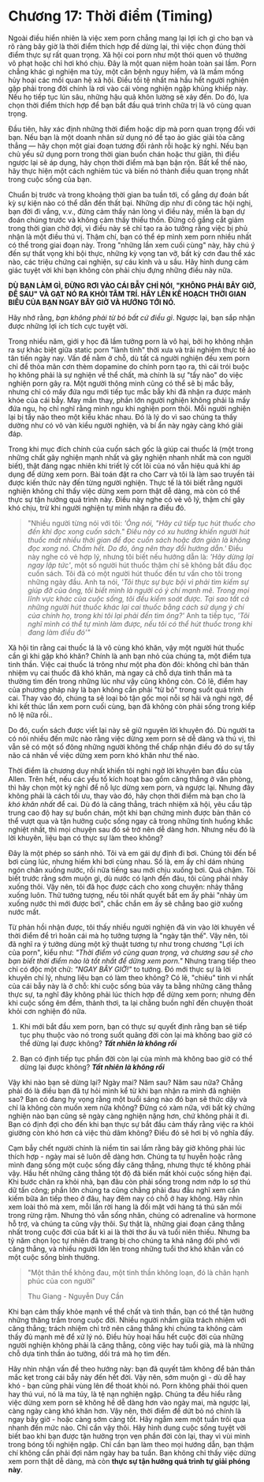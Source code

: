 # Chương 17: Thời điểm (Timing)

Ngoài điều hiển nhiên là việc xem porn chẳng mang lại lợi ích gì cho bạn và rõ ràng bây giờ là thời điểm thích hợp để dừng lại, thì việc chọn đúng thời điểm thực sự rất quan trọng. Xã hội coi porn như một thói quen vô thưởng vô phạt hoặc chỉ hơi khó chịu. Đây là một quan niệm hoàn toàn sai lầm. Porn chẳng khác gì nghiện ma túy, một căn bệnh nguy hiểm, và là mầm mống hủy hoại các mối quan hệ xã hội. Điều tồi tệ nhất mà hầu hết người nghiện gặp phải trong đời chính là rơi vào cái vòng nghiện ngập khủng khiếp này. Nếu họ tiếp tục lún sâu, những hậu quả khôn lường sẽ xảy đến. Do đó, lựa chọn thời điểm thích hợp để bạn bắt đầu quá trình chữa trị là vô cùng quan trọng.

Đầu tiên, hãy xác định những thời điểm hoặc dịp mà porn quan trọng đối với bạn. Nếu bạn là một doanh nhân sử dụng nó để tạo ảo giác giải tỏa căng thẳng — hãy chọn một giai đoạn tương đối rảnh rỗi hoặc kỳ nghỉ. Nếu bạn chủ yếu sử dụng porn trong thời gian buồn chán hoặc thư giãn, thì điều ngược lại sẽ áp dụng, hãy chọn thời điểm mà bạn bận rộn. Bất kể thế nào, hãy thực hiện một cách nghiêm túc và biến nó thành điều quan trọng nhất trong cuộc sống của bạn.

Chuẩn bị trước và trong khoảng thời gian ba tuần tới, cố gắng dự đoán bất kỳ sự kiện nào có thể dẫn đến thất bại. Những dịp như đi công tác hội nghị, bạn đời đi vắng, v.v., đừng cảm thấy nản lòng vì điều này, miễn là bạn dự đoán chúng trước và không cảm thấy thiếu thốn. Đừng cố gắng cắt giảm trong thời gian chờ đợi, vì điều này sẽ chỉ tạo ra ảo tưởng rằng việc bị phủ nhận là một điều thú vị. Thậm chí, bạn có thể ép mình xem porn nhiều nhất có thể trong giai đoạn này. Trong "những lần xem cuối cùng" này, hãy chú ý đến sự thất vọng khi bội thực, những kỳ vọng tan vỡ, bất kỳ cơn đau thể xác nào, các triệu chứng cai nghiện, sự cáu kỉnh và u sầu. Hãy hình dung cảm giác tuyệt vời khi bạn không còn phải chịu đựng những điều này nữa.

**DÙ BẠN LÀM GÌ, ĐỪNG RƠI VÀO CÁI BẪY CHỈ NÓI, "KHÔNG PHẢI BÂY GIỜ, ĐỂ SAU" VÀ GẠT NÓ RA KHỎI TÂM TRÍ. HÃY LÊN KẾ HOẠCH THỜI GIAN BIỂU CỦA BẠN NGAY BÂY GIỜ VÀ HƯỚNG TỚI NÓ.**

Hãy nhớ rằng, *bạn không phải từ bỏ bất cứ điều gì*. Ngược lại, bạn sắp nhận được những lợi ích tích cực tuyệt vời.

Trong nhiều năm, giới y học đã lầm tưởng porn là vô hại, bởi họ không nhận ra sự khác biệt giữa static porn "lành tính" thời xưa và trải nghiệm thực tế ảo tân tiến ngày nay. Vấn đề nằm ở chỗ, dù tất cả người nghiện đều xem porn chỉ để thỏa mãn cơn thèm dopamine do chính porn tạo ra, thì cái trói buộc họ không phải là sự nghiện về thể chất, mà chính là sự "tẩy não" do việc nghiện porn gây ra. Một người thông minh cũng có thể sẽ bị mắc bẫy, nhưng chỉ có mấy đứa ngu mới tiếp tục mắc bẫy khi đã nhận ra được mánh khóe của cái bẫy. May mắn thay, phần lớn người nghiện không phải là mấy đứa ngu, họ chỉ nghĩ rằng mình ngu khi nghiện porn thôi. Mỗi người nghiện lại bị tẩy não theo một kiểu khác nhau. Đó là lý do vì sao chúng ta thấy dường như có vô vàn kiểu người nghiện, và bí ẩn này ngày càng khó giải đáp.

Trong khi mục đích chính của cuốn sách gốc là giúp cai thuốc lá (một trong những chất gây nghiện mạnh nhất và gây nghiện nhanh nhất mà con người biết), thật đáng ngạc nhiên khi triết lý cốt lõi của nó vẫn hiệu quả khi áp dụng để dừng xem porn. Bài toán đặt ra cho Carr và tôi là làm sao truyền tải được kiến thức này đến từng người nghiện. Thực tế là tôi biết rằng người nghiện không chỉ thấy việc dừng xem porn thật dễ dàng, mà còn có thể thực sự tận hưởng quá trình này. Điều này nghe có vẻ vô lý, thậm chí gây khó chịu, trừ khi người nghiện tự mình nhận ra điều đó.

> "Nhiều người từng nói với tôi: *'Ông nói, "Hãy cứ tiếp tục hút thuốc cho đến khi đọc xong cuốn sách." Điều này có xu hướng khiến người hút thuốc mất nhiều thời gian để đọc cuốn sách hoặc đơn giản là không đọc xong nó. Chấm hết. Do đó, ông nên thay đổi hướng dẫn.'* Điều này nghe có vẻ hợp lý, nhưng tôi biết nếu hướng dẫn là: *'Hãy dừng lại ngay lập tức'*, một số người hút thuốc thậm chí sẽ không bắt đầu đọc cuốn sách. Tôi đã có một người hút thuốc đến tư vấn cho tôi trong những ngày đầu. Anh ta nói, *'Tôi thực sự bực bội vì phải tìm kiếm sự giúp đỡ của ông, tôi biết mình là người có ý chí mạnh mẽ. Trong mọi lĩnh vực khác của cuộc sống, tôi đều kiểm soát được. Tại sao tất cả những người hút thuốc khác lại cai thuốc bằng cách sử dụng ý chí của chính họ, trong khi tôi lại phải đến tìm ông?'* Anh ta tiếp tục, *'Tôi nghĩ mình có thể tự mình làm được, nếu tôi có thể hút thuốc trong khi đang làm điều đó'"*

Xã hội tin rằng cai thuốc lá là vô cùng khó khăn, vậy một người hút thuốc cần gì khi gặp khó khăn? Chính là anh bạn nhỏ của chúng ta, một điểm tựa tinh thần. Việc cai thuốc lá trông như một pha đòn đôi: không chỉ bản thân nhiệm vụ cai thuốc đã khó khăn, mà ngay cả chỗ dựa tinh thần mà ta thường tìm đến trong những lúc như vậy cũng không còn. Có lẽ, điểm hay của phương pháp này là bạn không cần phải "từ bỏ" trong suốt quá trình cai. Thay vào đó, chúng ta sẽ loại bỏ tận gốc mọi nỗi sợ hãi và nghi ngờ, để khi kết thúc lần xem porn cuối cùng, bạn đã không còn phải sống trong kiếp nô lệ nữa rồi..

Do đó, cuốn sách được viết lại này sẽ giữ nguyên lời khuyên đó. Dù người ta có nói nhiều đến mức nào rằng việc dừng xem porn sẽ dễ dàng và thú vị, thì vẫn sẽ có một số đông những người không thể chấp nhận điều đó do sự tẩy não cá nhân về việc dừng xem porn khó khăn như thế nào.

Thời điểm là chương duy nhất khiến tôi nghi ngờ lời khuyên ban đầu của Allen. Trên hết, nếu các yếu tố kích hoạt bao gồm căng thẳng ở văn phòng, thì hãy chọn một kỳ nghỉ để nỗ lực dừng xem porn, và ngược lại. Nhưng đây không phải là cách tối ưu, thay vào đó, hãy chọn thời điểm mà bạn cho là *khó khăn nhất* để cai. Dù đó là căng thẳng, trách nhiệm xã hội, yêu cầu tập trung cao độ hay sự buồn chán, một khi bạn chứng minh được bản thân có thể vượt qua và tận hưởng cuộc sống ngay cả trong những tình huống khắc nghiệt nhất, thì mọi chuyện sau đó sẽ trở nên dễ dàng hơn. Nhưng nếu đó là lời khuyên, liệu bạn có thực sự làm theo không?

Đây là một phép so sánh nhỏ. Tôi và em gái dự định đi bơi. Chúng tôi đến bể bơi cùng lúc, nhưng hiếm khi bơi cùng nhau. Số là, em ấy chỉ dám nhúng ngón chân xuống nước, rồi nửa tiếng sau mới chịu xuống bơi. Quá chậm. Tôi biết trước rằng sớm muộn gì, dù nước có lạnh đến đâu, tôi cũng phải nhảy xuống thôi. Vậy nên, tôi đã học được cách cho xong chuyện: nhảy thẳng xuống luôn. Thử tưởng tượng, nếu tôi nhất quyết bắt em ấy phải "nhảy ùm xuống nước thì mới được bơi", chắc chắn em ấy sẽ chẳng bao giờ xuống nước mất. 

Từ phản hồi nhận được, tôi thấy nhiều người nghiện đã vin vào lời khuyên về thời điểm để trì hoãn cái mà họ tưởng tượng là "ngày tận thế". Vậy nên, tôi đã nghĩ ra ý tưởng dùng một kỹ thuật tương tự như trong chương "Lợi ích của porn", kiểu như: *"Thời điểm vô cùng quan trọng, và chương sau sẽ cho bạn biết thời điểm nào là tốt nhất để dừng xem porn."* Nhưng trang tiếp theo chỉ có độc một chữ: *"NGAY BÂY GIỜ!"* to tướng. Đó mới thực sự là lời khuyên chí lý, nhưng liệu bạn có làm theo không? Có lẽ, "chiêu" tinh vi nhất của cái bẫy này là ở chỗ: khi cuộc sống bủa vây ta bằng những căng thẳng thực sự, ta nghĩ đây không phải lúc thích hợp để dừng xem porn; nhưng đến khi cuộc sống êm đềm, thảnh thơi, ta lại chẳng buồn nghĩ đến chuyện thoát khỏi cơn nghiện đó nữa.

1. Khi mới bắt đầu xem porn, bạn có thực sự quyết định rằng bạn sẽ tiếp tục phụ thuộc vào nó trong suốt quãng đời còn lại mà không bao giờ có thể dừng lại được không? ***Tất nhiên là không rồi***

2. Bạn có định tiếp tục phần đời còn lại của mình mà không bao giờ có thể dừng lại được không? ***Tất nhiên là không rồi***

Vậy khi nào bạn sẽ dừng lại? Ngày mai? Năm sau? Năm sau nữa? Chẳng phải đó là điều bạn đã tự hỏi mình kể từ khi bạn nhận ra mình đã nghiện sao? Bạn có đang hy vọng rằng một buổi sáng nào đó bạn sẽ thức dậy và chỉ là không còn muốn xem nữa không? Đừng có xàm nữa, với bất kỳ chứng nghiện nào bạn cũng sẽ ngày càng nghiện nặng hơn, chứ không phải ít đi. Bạn có định đợi cho đến khi bạn thực sự bắt đầu cảm thấy rằng việc ra khỏi giường còn khó hơn cả việc thủ dâm không? Điều đó sẽ hơi bị vô nghĩa đấy.

 Cạm bẫy chết người chính là niềm tin sai lầm rằng bây giờ không phải lúc thích hợp - ngày mai sẽ luôn dễ dàng hơn. Chúng ta tự huyễn hoặc rằng mình đang sống một cuộc sống đầy căng thẳng, nhưng thực tế không phải vậy. Hầu hết những căng thẳng tột độ đã biến mất khỏi cuộc sống hiện đại. Khi bước chân ra khỏi nhà, bạn đâu còn phải sống trong nơm nớp lo sợ thú dữ tấn công; phần lớn chúng ta cũng chẳng phải đau đầu nghĩ xem cần kiếm bữa ăn tiếp theo ở đâu, hay đêm nay có chỗ ở hay không. Hãy nhìn xem loài thỏ mà xem, mỗi lần rời hang là đối mặt với hàng tá thú săn mồi trong rừng rậm. Nhưng thỏ vẫn sống nhăn, chúng có adrenaline và hormone hỗ trợ, và chúng ta cũng vậy thôi. Sự thật là, những giai đoạn căng thẳng nhất trong cuộc đời của bất kì ai là thời thơ ấu và tuổi niên thiếu. Nhưng ba tỷ năm chọn lọc tự nhiên đã trang bị cho chúng ta khả năng đối phó với căng thẳng, và nhiều người lớn lên trong những tuổi thơ khó khăn vẫn có một cuộc sống bình thường.

> "Một thân thể không đau, một tinh thần không loạn, đó là chân hạnh phúc của con người"
>
> Thu Giang - Nguyễn Duy Cần

Khi bạn cảm thấy khỏe mạnh về thể chất và tinh thần, bạn có thể tận hưởng những thăng trầm trong cuộc đời. Nhiều người nhầm giữa trách nhiệm với căng thẳng; trách nhiệm chỉ trở nên căng thẳng khi chúng ta không cảm thấy đủ mạnh mẽ để xử lý nó. Điều hủy hoại hầu hết cuộc đời của những người nghiện không phải là căng thẳng, công việc hay tuổi già, mà là những chỗ dựa tinh thần ảo tưởng, dối trá mà họ tìm đến.

Hãy nhìn nhận vấn đề theo hướng này: bạn đã quyết tâm không để bản thân mắc kẹt trong cái bẫy này đến hết đời. Vậy nên, sớm muộn gì - dù dễ hay khó - bạn cũng phải vùng lên để thoát khỏi nó. Porn không phải thói quen hay thú vui, nó là ma túy, là tệ nạn nghiện ngập. Chúng ta đều hiểu rằng việc dừng xem porn sẽ không hề dễ dàng hơn vào ngày mai, mà ngược lại, càng ngày càng khó khăn hơn. Vậy nên, thời điểm để dứt bỏ nó chính là ngay bây giờ - hoặc càng sớm càng tốt. Hãy ngẫm xem một tuần trôi qua nhanh đến mức nào. Chỉ cần vậy thôi. Hãy hình dung cuộc sống tuyệt vời biết bao khi bạn được tận hưởng trọn vẹn phần đời còn lại, thay vì vùi mình trong bóng tối nghiện ngập. Chỉ cần bạn làm theo mọi hướng dẫn, bạn thậm chí không cần phải đợi năm ngày hay ba tuần. Bạn không chỉ thấy việc dừng xem porn thật dễ dàng, mà còn **thực sự tận hưởng quá trình tự giải phóng này**.
